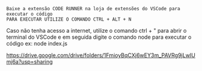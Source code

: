 
    Baixe a extensão CODE RUNNER na loja de extensões do VSCode para executar o código
    PARA EXECUTAR UTILIZE O COMANDO CTRL + ALT + N

Caso não tenha acesso a internet, utilize o comando ctrl + " 
para abrir o terminal do VSCode e em seguida 
digite o comando node <nome do arquivo> para executar o código 
ex: node index.js 

https://drive.google.com/drive/folders/1FmioyBqCXj6wEY3m_PAVRg9jLwIUmj6a?usp=sharing
